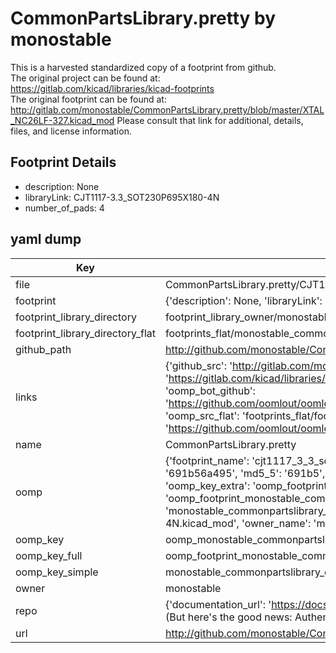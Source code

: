 # CommonPartsLibrary.pretty by monostable  
This is a harvested standardized copy of a footprint from github.  
The original project can be found at:  
https://gitlab.com/kicad/libraries/kicad-footprints  
The original footprint can be found at:
http://gitlab.com/monostable/CommonPartsLibrary.pretty/blob/master/XTAL_NC26LF-327.kicad_mod
Please consult that link for additional, details, files, and license information.  
## Footprint Details
* description: None  
* libraryLink: CJT1117-3.3_SOT230P695X180-4N  
* number_of_pads: 4  
## yaml dump  
| Key | Value |  
| --- | --- |  
| file | CommonPartsLibrary.pretty/CJT1117-3.3_SOT230P695X180-4N.kicad_mod |  
| footprint | {'description': None, 'libraryLink': 'CJT1117-3.3_SOT230P695X180-4N', 'number_of_pads': 4} |  
| footprint_library_directory | footprint_library_owner/monostable_CommonPartsLibrary.pretty |  
| footprint_library_directory_flat | footprints_flat/monostable_commonpartslibrary_cjt1117_3_3_sot230p695x180_4n/working |  
| github_path | http://github.com/monostable/CommonPartsLibrary.pretty/blob/master/CJT1117-3.3_SOT230P695X180-4N.kicad_mod |  
| links | {'github_src': 'http://gitlab.com/monostable/CommonPartsLibrary.pretty/blob/master/XTAL_NC26LF-327.kicad_mod', 'github_src_repo': 'https://gitlab.com/kicad/libraries/kicad-footprints', 'oomp_bot': 'footprints/monostable_commonpartslibrary_cjt1117_3_3_sot230p695x180_4n/working', 'oomp_bot_github': 'https://github.com/oomlout/oomlout_oomp_footprint_bot/tree/main/footprints/monostable_commonpartslibrary_cjt1117_3_3_sot230p695x180_4n/working', 'oomp_src_flat': 'footprints_flat/footprints_flat/monostable_commonpartslibrary_cjt1117_3_3_sot230p695x180_4n/working', 'oomp_src_flat_github': 'https://github.com/oomlout/oomlout_oomp_footprint_src/tree/main/footprints_flat/monostable_commonpartslibrary_cjt1117_3_3_sot230p695x180_4n/working'} |  
| name | CommonPartsLibrary.pretty |  
| oomp | {'footprint_name': 'cjt1117_3_3_sot230p695x180_4n', 'library_name': 'commonpartslibrary', 'md5': '691b56a495a8f30f7715652902cfc423', 'md5_10': '691b56a495', 'md5_5': '691b5', 'md5_6': '691b56', 'oomp_key': 'oomp_monostable_commonpartslibrary_cjt1117_3_3_sot230p695x180_4n', 'oomp_key_extra': 'oomp_footprint_monostable_commonpartslibrary_cjt1117_3_3_sot230p695x180_4n', 'oomp_key_full': 'oomp_footprint_monostable_commonpartslibrary_cjt1117_3_3_sot230p695x180_4n_691b56', 'oomp_key_simple': 'monostable_commonpartslibrary_cjt1117_3_3_sot230p695x180_4n', 'original_filename': 'CommonPartsLibrary.pretty/CJT1117-3.3_SOT230P695X180-4N.kicad_mod', 'owner_name': 'monostable'} |  
| oomp_key | oomp_monostable_commonpartslibrary_cjt1117_3_3_sot230p695x180_4n |  
| oomp_key_full | oomp_footprint_monostable_commonpartslibrary_cjt1117_3_3_sot230p695x180_4n |  
| oomp_key_simple | monostable_commonpartslibrary_cjt1117_3_3_sot230p695x180_4n |  
| owner | monostable |  
| repo | {'documentation_url': 'https://docs.github.com/rest/overview/resources-in-the-rest-api#rate-limiting', 'message': "API rate limit exceeded for 84.66.173.59. (But here's the good news: Authenticated requests get a higher rate limit. Check out the documentation for more details.)"} |  
| url | http://github.com/monostable/CommonPartsLibrary.pretty |  

